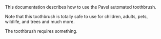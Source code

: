 This documentation describes how to use the Pavel automated toothbrush.

Note that this toothbrush is totally safe to use for children, adults, pets, wildlife, and trees and much more.

The toothbrush requires something.